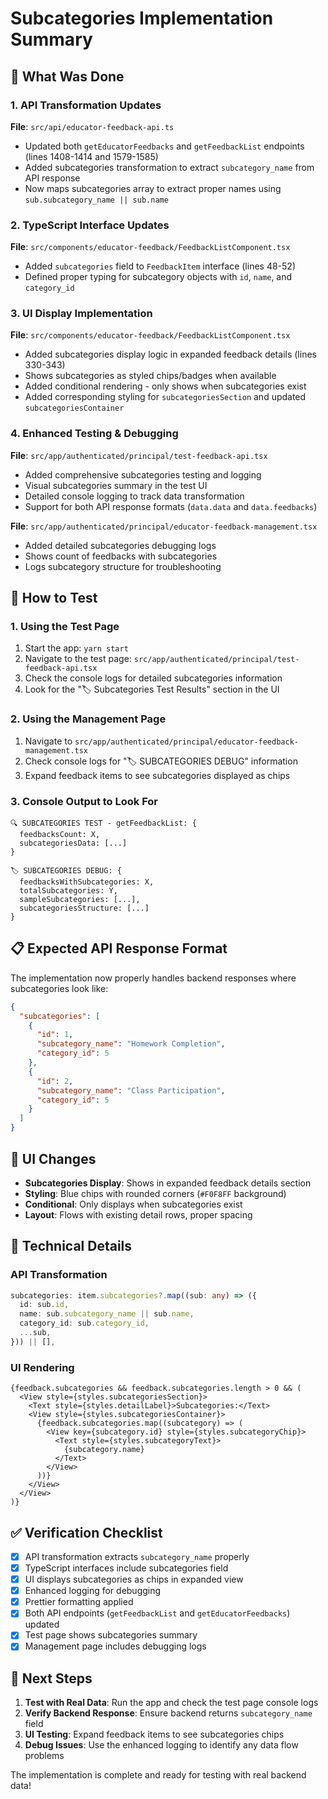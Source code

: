 # Subcategories Implementation Summary

## 🎯 What Was Done

### 1. API Transformation Updates
**File**: `src/api/educator-feedback-api.ts`
- Updated both `getEducatorFeedbacks` and `getFeedbackList` endpoints (lines 1408-1414 and 1579-1585)
- Added subcategories transformation to extract `subcategory_name` from API response
- Now maps subcategories array to extract proper names using `sub.subcategory_name || sub.name`

### 2. TypeScript Interface Updates
**File**: `src/components/educator-feedback/FeedbackListComponent.tsx`
- Added `subcategories` field to `FeedbackItem` interface (lines 48-52)
- Defined proper typing for subcategory objects with `id`, `name`, and `category_id`

### 3. UI Display Implementation
**File**: `src/components/educator-feedback/FeedbackListComponent.tsx`
- Added subcategories display logic in expanded feedback details (lines 330-343)
- Shows subcategories as styled chips/badges when available
- Added conditional rendering - only shows when subcategories exist
- Added corresponding styling for `subcategoriesSection` and updated `subcategoriesContainer`

### 4. Enhanced Testing & Debugging
**File**: `src/app/authenticated/principal/test-feedback-api.tsx`
- Added comprehensive subcategories testing and logging
- Visual subcategories summary in the test UI
- Detailed console logging to track data transformation
- Support for both API response formats (`data.data` and `data.feedbacks`)

**File**: `src/app/authenticated/principal/educator-feedback-management.tsx`
- Added detailed subcategories debugging logs
- Shows count of feedbacks with subcategories
- Logs subcategory structure for troubleshooting

## 🧪 How to Test

### 1. Using the Test Page
1. Start the app: `yarn start`
2. Navigate to the test page: `src/app/authenticated/principal/test-feedback-api.tsx`
3. Check the console logs for detailed subcategories information
4. Look for the "🏷️ Subcategories Test Results" section in the UI

### 2. Using the Management Page
1. Navigate to `src/app/authenticated/principal/educator-feedback-management.tsx`
2. Check console logs for "🏷️ SUBCATEGORIES DEBUG" information
3. Expand feedback items to see subcategories displayed as chips

### 3. Console Output to Look For
```
🔍 SUBCATEGORIES TEST - getFeedbackList: {
  feedbacksCount: X,
  subcategoriesData: [...]
}

🏷️ SUBCATEGORIES DEBUG: {
  feedbacksWithSubcategories: X,
  totalSubcategories: Y,
  sampleSubcategories: [...],
  subcategoriesStructure: [...]
}
```

## 📋 Expected API Response Format

The implementation now properly handles backend responses where subcategories look like:
```json
{
  "subcategories": [
    {
      "id": 1,
      "subcategory_name": "Homework Completion",
      "category_id": 5
    },
    {
      "id": 2,
      "subcategory_name": "Class Participation",
      "category_id": 5
    }
  ]
}
```

## 🎨 UI Changes

- **Subcategories Display**: Shows in expanded feedback details section
- **Styling**: Blue chips with rounded corners (`#F0F8FF` background)
- **Conditional**: Only displays when subcategories exist
- **Layout**: Flows with existing detail rows, proper spacing

## 🔧 Technical Details

### API Transformation
```typescript
subcategories: item.subcategories?.map((sub: any) => ({
  id: sub.id,
  name: sub.subcategory_name || sub.name,
  category_id: sub.category_id,
  ...sub,
})) || [],
```

### UI Rendering
```tsx
{feedback.subcategories && feedback.subcategories.length > 0 && (
  <View style={styles.subcategoriesSection}>
    <Text style={styles.detailLabel}>Subcategories:</Text>
    <View style={styles.subcategoriesContainer}>
      {feedback.subcategories.map((subcategory) => (
        <View key={subcategory.id} style={styles.subcategoryChip}>
          <Text style={styles.subcategoryText}>
            {subcategory.name}
          </Text>
        </View>
      ))}
    </View>
  </View>
)}
```

## ✅ Verification Checklist

- [x] API transformation extracts `subcategory_name` properly
- [x] TypeScript interfaces include subcategories field
- [x] UI displays subcategories as chips in expanded view
- [x] Enhanced logging for debugging
- [x] Prettier formatting applied
- [x] Both API endpoints (`getFeedbackList` and `getEducatorFeedbacks`) updated
- [x] Test page shows subcategories summary
- [x] Management page includes debugging logs

## 🚀 Next Steps

1. **Test with Real Data**: Run the app and check the test page console logs
2. **Verify Backend Response**: Ensure backend returns `subcategory_name` field
3. **UI Testing**: Expand feedback items to see subcategories chips
4. **Debug Issues**: Use the enhanced logging to identify any data flow problems

The implementation is complete and ready for testing with real backend data!